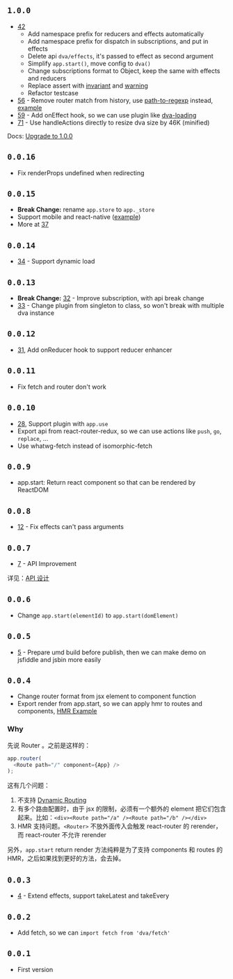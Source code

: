 
## `1.0.0`

- [42](https://github.com/dvajs/dva/pull/42)
  - Add namespace prefix for reducers and effects automatically
  - Add namespace prefix for dispatch in subscriptions, and put in effects
  - Delete api `dva/effects`, it's passed to effect as second argument
  - Simplify `app.start()`, move config to `dva()`
  - Change subscriptions format to Object, keep the same with effects and reducers 
  - Replace assert with [invariant](https://github.com/zertosh/invariant) and [warning](https://github.com/BerkeleyTrue/warning)
  - Refactor testcase
- [56](https://github.com/dvajs/dva/pull/56) - Remove router match from history, use [path-to-regexp](https://github.com/pillarjs/path-to-regexp) instead, [example](https://github.com/dvajs/dva-hackernews/commit/3314c7cf0751def7a87b351b87983aba0ba4b100)
- [59](https://github.com/dvajs/dva/pull/59) - Add onEffect hook, so we can use plugin like [dva-loading](https://github.com/dvajs/dva-loading)
- [71](https://github.com/dvajs/dva/pull/71) - Use handleActions directly to resize dva size by 46K (minified)

Docs: [Upgrade to 1.0.0](https://github.com/dvajs/dva/pull/42#issuecomment-241323617)

## `0.0.16`

- Fix renderProps undefined when redirecting

## `0.0.15`

- **Break Change:** rename `app.store` to `app._store`
- Support mobile and react-native ([example](https://github.com/sorrycc/dva-example-react-native))
- More at [37](https://github.com/dvajs/dva/pull/37)

## `0.0.14`

- [34](https://github.com/dvajs/dva/pull/34) - Support dynamic load

## `0.0.13`

- **Break Change:** [32](https://github.com/dvajs/dva/pull/32) - Improve subscription, with api break change 
- [33](https://github.com/dvajs/dva/pull/33) - Change plugin from singleton to class, so won't break with multiple dva instance

## `0.0.12`

- [31](https://github.com/dvajs/dva/pull/31), Add onReducer hook to support reducer enhancer

## `0.0.11`

- Fix fetch and router don't work

## `0.0.10`

- [28](https://github.com/dvajs/dva/pull/28), Support plugin with `app.use` 
- Export api from react-router-redux, so we can use actions like `push`, `go`, `replace`, ...
- Use whatwg-fetch instead of isomorphic-fetch

## `0.0.9`

- app.start: Return react component so that can be rendered by ReactDOM

## `0.0.8`

- [12](https://github.com/sorrycc/dva/pull/12) - Fix effects can't pass arguments

## `0.0.7`

- [7](https://github.com/sorrycc/dva/pull/7) - API Improvement 

详见：[API 设计](https://github.com/sorrycc/dva/issues/7)

## `0.0.6`

- Change `app.start(elementId)` to `app.start(domElement)`

## `0.0.5`

- [5](https://github.com/sorrycc/dva/pull/5) - Prepare umd build before publish, then we can make demo on jsfiddle and jsbin more easily

## `0.0.4`

- Change router format from jsx element to component function
- Export render from app.start, so we can apply hmr to routes and components, [HMR Example](https://github.com/sorrycc/dva/blob/master/examples/user-dashboard/src/entries/index.js)

### Why

先说 Router 。之前是这样的：

```javascript
app.router(
  <Route path="/" component={App} />
);
```

这有几个问题：

1. 不支持 [Dynamic Routing](https://github.com/reactjs/react-router/blob/master/docs/guides/DynamicRouting.md)
1. 有多个路由配置时，由于 jsx 的限制，必须有一个额外的 element 把它们包含起来。比如：`<div><Route path="/a" /><Route path="/b" /></div>`
1. HMR 支持问题。`<Router>` 不放外面传入会触发 react-router 的 rerender，而 react-router 不允许 rerender

另外，`app.start` return render 方法纯粹是为了支持 components 和 routes 的 HMR，之后如果找到更好的方法，会去掉。

## `0.0.3`

- [4](https://github.com/sorrycc/dva/issues/4) - Extend effects, support takeLatest and takeEvery

## `0.0.2`

- Add fetch, so we can `import fetch from 'dva/fetch'`

## `0.0.1`

- First version

